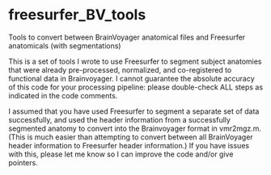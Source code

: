 # freesurfer_BV_tools
Tools to convert between BrainVoyager anatomical files and Freesurfer anatomicals (with segmentations)

This is a set of tools I wrote to use Freesurfer to segment subject anatomies that were already pre-processed, normalized, and co-registered to functional data in Brainvoyager. I cannot guarantee the absolute accuracy of this code for your processing pipeline: please double-check ALL steps as indicated in the code comments.

I assumed that you have used Freesurfer to segment a separate set of data successfully, and used the header information from a successfully segmented anatomy to convert into the Brainvoyager format in vmr2mgz.m. (This is much easier than attempting to convert between all BrainVoyager header information to Freesurfer header information.) If you have issues with this, please let me know so I can improve the code and/or give pointers.
